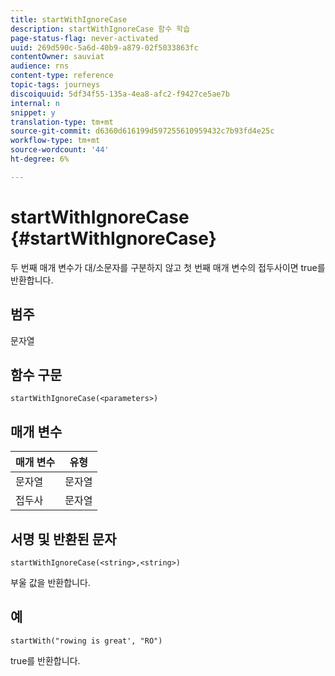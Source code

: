 ```yaml
---
title: startWithIgnoreCase
description: startWithIgnoreCase 함수 학습
page-status-flag: never-activated
uuid: 269d590c-5a6d-40b9-a879-02f5033863fc
contentOwner: sauviat
audience: rns
content-type: reference
topic-tags: journeys
discoiquuid: 5df34f55-135a-4ea8-afc2-f9427ce5ae7b
internal: n
snippet: y
translation-type: tm+mt
source-git-commit: d6360d616199d597255610959432c7b93fd4e25c
workflow-type: tm+mt
source-wordcount: '44'
ht-degree: 6%

---
```



# startWithIgnoreCase {#startWithIgnoreCase}

두 번째 매개 변수가 대/소문자를 구분하지 않고 첫 번째 매개 변수의 접두사이면 true를 반환합니다.

## 범주

문자열

## 함수 구문

`startWithIgnoreCase(<parameters>)`

## 매개 변수

| 매개 변수 | 유형 |
|-------------|--------|
| 문자열 | 문자열 |
| 접두사 | 문자열 |

## 서명 및 반환된 문자

`startWithIgnoreCase(<string>,<string>)`

부울 값을 반환합니다.

## 예

`startWith("rowing is great', "RO")`

true를 반환합니다.
